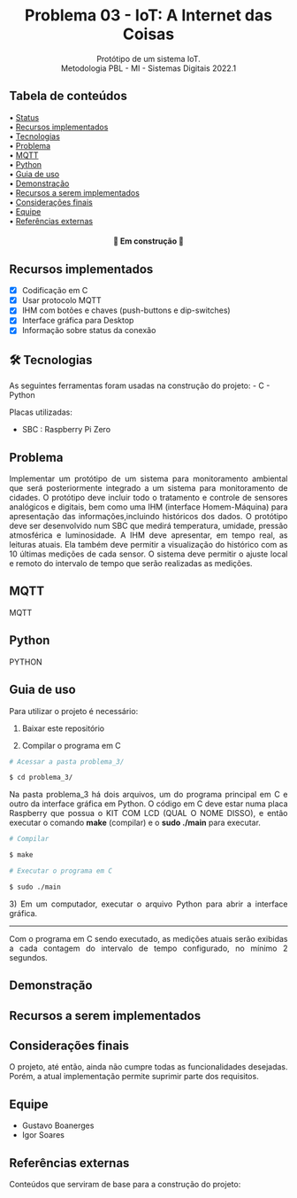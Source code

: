 
<h1 align="center">Problema 03 - IoT: A Internet das Coisas</h1>
<p align="center">Protótipo de um sistema IoT.
<br>Metodologia PBL - MI - Sistemas Digitais 2022.1</p>

## Tabela de conteúdos 

<p align="left"> 
• <a href="#status">Status</a> <br>
• <a href="#feat">Recursos implementados</a> <br>
• <a href="#tec">Tecnologias</a> <br>
• <a href="#problema"> Problema</a> <br>  
• <a href="#mqtt">MQTT</a> <br> 
• <a href="#python">Python</a> <br>
• <a href="#instalacao">Guia de uso</a>  <br>  
• <a href="#demo">Demonstração</a>  <br>  
• <a href="#todo">Recursos a serem implementados</a>   <br>
• <a href="#considera">Considerações finais</a>   <br>
• <a href="#equipe">Equipe</a>  <br>
• <a href="#ref">Referências externas</a>  

</p>

<h4 align="center"> 🚧  Em construção  🚧</h4>

<h2 id="feat">Recursos implementados</h2>

- [x] Codificação em C
- [x] Usar protocolo MQTT
- [x] IHM com botões e chaves (push-buttons e dip-switches)
- [x] Interface gráfica para Desktop
- [x] Informação sobre status da conexão

<h2 id="tec" >🛠 Tecnologias </h2> 
As seguintes ferramentas foram usadas na construção do projeto: 
-  C
- Python

Placas utilizadas:
-  SBC : Raspberry Pi Zero

 
<h2  id="problema">Problema</h2>

<p align="justify">
Implementar um protótipo de um sistema para monitoramento ambiental que será posteriormente integrado a um sistema para monitoramento de cidades. O protótipo deve incluir todo o tratamento e controle de sensores analógicos e digitais, bem como uma IHM (interface Homem-Máquina) para apresentação das informações,incluindo históricos dos dados. O protótipo deve ser desenvolvido num SBC que medirá temperatura, umidade, pressão atmosférica e luminosidade. A IHM deve apresentar, em tempo real, as leituras atuais. Ela também deve permitir a visualização do histórico com as 10 últimas medições de cada sensor. O sistema deve permitir o ajuste local e remoto do intervalo de tempo que serão realizadas as medições.
 </p>

<h2 id="mqtt">MQTT</h2>

<p align="justify">

MQTT

</p>

<h2 id="python">Python</h2>

<p align="justify">

PYTHON

</p>
 
<h2 id="instalacao"> Guia de uso</h2>

Para utilizar o projeto é necessário:

1) Baixar este repositório

2) Compilar o programa em C
```bash
# Acessar a pasta problema_3/

$ cd problema_3/
```
 <p align="justify">
Na pasta problema_3 há dois arquivos, um do programa principal em C e outro da interface gráfica em Python. O código em C deve estar numa placa Raspberry que possua o KIT COM LCD (QUAL O NOME DISSO), e então executar o comando <b>make</b> (compilar) e o <b>sudo ./main</b>  para executar.
</p>

```bash
# Compilar

$ make

# Executar o programa em C

$ sudo ./main
```
<p align="justify">
3) Em um computador, executar o arquivo Python para abrir a interface gráfica.
</p>

---
<p align="justify">
Com o programa em C sendo executado, as medições atuais serão exibidas a cada contagem do intervalo de tempo configurado, no mínimo 2 segundos.

</p>

<h2 id="demo" >Demonstração</h2>


<div id="image01" style="display: inline_block" align="center">
	
</div>
	

<h2 id="todo" >Recursos a serem implementados</h2>




<h2 id="considera" >Considerações finais</h2>

<p align="justify">
O projeto, até então, ainda não cumpre todas as funcionalidades desejadas. Porém, a atual implementação permite suprimir parte dos requisitos.

</p>

<h2 id="equipe" >Equipe</h2>

* Gustavo Boanerges
* Igor Soares

<h2 id="ref" >Referências externas</h2>
<p>Conteúdos que serviram de base para a construção do projeto:
 

</p>
